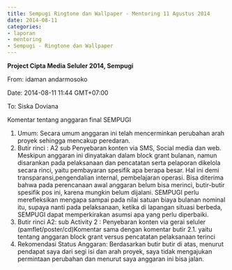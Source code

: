 ```yaml
---
title: Sempugi Ringtone dan Wallpaper - Mentoring 11 Agustus 2014
date: 2014-08-11
categories:
- laporan
- mentoring
- Sempugi - Ringtone dan Wallpaper
---
```


**Project Cipta Media Seluler 2014, Sempugi**

From: idaman andarmosoko 

Date: 2014-08-11 11:44 GMT+07:00 

To: Siska Doviana

Komentar tentang anggaran final SEMPUGI

1. Umum: Secara umum anggaran ini telah mencerminkan perubahan arah proyek sehingga mencakup peredaran.
2. Butir rinci : A2 sub Penyebaran konten via SMS, Social media dan web. Meskipun anggaran ini dinyatakan dalam block grant bulanan, namun disarankan pada pelaksanaan dan pencatatan serta pelaporan dikelola secara rinci, yaitu pembayaran spesifik apa berapa besar. Hal ini demi transparansi,pengendalian internal, pembelajaran operasi. Bisa diterima bahwa pada perencanaan awal anggaran belum bisa merinci, butir-butir spesifik pos ini, karena mungkin belum dijalani. SEMPUGI perlu merefleksikan mengapa sampai pada nilai satuan biaya bulanan nominal itu, supaya nanti pada pelaksanaan, ketika di lapangan situasi berbeda, SEMPUGI dapat memperkirakan asumsi apa yang perlu diperbaiki.
3. Butir rinci A2: sub Activity 2 : Penyebaran konten via gerai seluler (pamflet/poster/cd)Komentar sama dengan komentar butir 2.1. yaitu tentang anggaran block grant versus pencatatan pelaksanaan terinci
4. Rekomendasi Status Anggaran: Berdasarkan butir butir di atas, menurut pendapat saya dari segi isi dan arah proyek, saya tidak mengajukan permintaan perubahan dan menurut saya anggaran ini bisa jalan.

